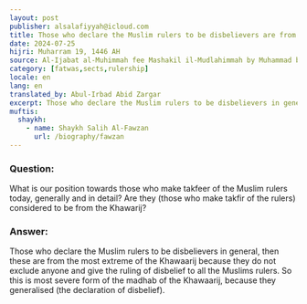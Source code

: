 ```yaml
---
layout: post
publisher: alsalafiyyah@icloud.com
title: Those who declare the Muslim rulers to be disbelievers are from the Khawarij
date: 2024-07-25
hijri: Muharram 19, 1446 AH
source: Al-Ijabat al-Muhimmah fee Mashakil il-Mudlahimmah by Muhammad bin Fahad al-Husayn
category: [fatwas,sects,rulership]
locale: en
lang: en
translated_by: Abul-Irbad Abid Zargar
excerpt: Those who declare the Muslim rulers to be disbelievers in general, then these are from the most extreme of the Khawarij.
muftis:
  shaykh: 
    - name: Shaykh Salih Al-Fawzan
      url: /biography/fawzan
---
```


### Question:
What is our position towards those who make takfeer of the Muslim rulers today, generally and in detail? Are they (those who make takfir of the rulers) considered to be from the Khawarij?

### Answer:
Those who declare the Muslim rulers to be disbelievers in general, then these are from the most extreme of the Khawaarij because they do not exclude anyone and give the ruling of disbelief to all the Muslims rulers. So this is most severe form of the madhab of the Khawaarij, because they generalised (the declaration of disbelief).
